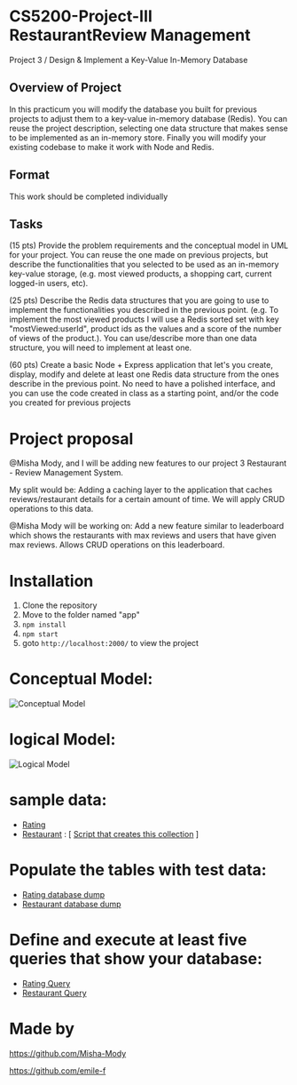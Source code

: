 # CS5200-Project-III RestaurantReview Management
Project 3 / Design & Implement a Key-Value In-Memory Database

## Overview of Project
In this practicum you will modify the database you built for previous projects to adjust them to a key-value in-memory database (Redis). You can reuse the project description, selecting one data structure that makes sense to be implemented as an in-memory store. Finally you will modify your existing codebase to make it work with Node and Redis.

## Format
This work should be completed individually
## Tasks
(15 pts) Provide the problem requirements and the conceptual model in UML for your project. You can reuse the one made on previous projects, but describe the functionalities that you selected to be used as an in-memory key-value storage, (e.g. most viewed products, a shopping cart, current logged-in users, etc).

(25 pts) Describe the Redis data structures that you are going to use to implement the functionalities you described in the previous point. (e.g. To implement the most viewed products I will use a Redis sorted set with key "mostViewed:userId", product ids as the values and a score of the number of views of the product.). You can use/describe more than one data structure, you will need to implement at least one.

(60 pts) Create a basic Node + Express application that let's you create, display, modify and delete at least one Redis data structure from the ones describe in the previous point. No need to have a polished interface, and you can use the code created in class as a starting point, and/or the code you created for previous projects

# Project proposal

@Misha Mody, and I will be adding new features to our project 3 Restaurant - Review Management System.

My split would be:
Adding a caching layer to the application that caches reviews/restaurant details for a certain amount of time. We will apply CRUD operations to this data.

@Misha Mody  will be working on:
Add a new feature similar to leaderboard which shows the restaurants with max reviews and users that have given max reviews. Allows CRUD operations on this leaderboard.

# Installation

1) Clone the repository 
2) Move to the folder named "app"
3) `npm install`
4) `npm start`
5) goto `http://localhost:2000/` to view the project


# Conceptual Model:

![Conceptual Model](./diagrams/UML.png)

# logical Model:

![Logical Model](./diagrams/ERD.png)

# sample data:

- [Rating](./db/rating-example.json)
- [Restaurant](./db/restaurant-sample.json) : [ [Script that creates this collection](./scripts/create-restaurantDB-coll.js) ]

# Populate the tables with test data:

- [Rating database dump](./db/rating.json)
- [Restaurant database dump](./db/restaurant.json)

# Define and execute at least five queries that show your database:
- [Rating Query](./query/rating.js)
- [Restaurant Query](./query/restaurant.js)

# Made by
https://github.com/Misha-Mody

https://github.com/emile-f
